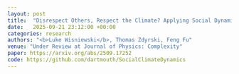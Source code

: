 ```yaml
---
layout: post
title:  "Disrespect Others, Respect the Climate? Applying Social Dynamics with Inequality to Forest Climate Models"
date:   2025-09-21 23:12:00 +00:00
categories: research
authors: "<b>Luke Wisniewski</b>, Thomas Zdyrski, Feng Fu"
venue: "Under Review at Journal of Physics: Complexity"
paper: https://arxiv.org/abs/2509.17252
code: https://github.com/dartmouth/SocialClimateDynamics
---
```

